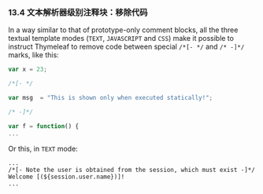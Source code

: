 ### 13.4 文本解析器级别注释块：移除代码

In a way similar to that of prototype-only comment blocks, all the three textual template modes (`TEXT`, `JAVASCRIPT` and `CSS`) make it possible to instruct Thymeleaf to remove code between special `/*[- */` and `/* -]*/` marks, like this:
```javascript
var x = 23;

/*[- */

var msg  = "This is shown only when executed statically!";

/* -]*/

var f = function() {
...
```
Or this, in `TEXT` mode:
```
...
/*[- Note the user is obtained from the session, which must exist -]*/
Welcome [(${session.user.name})]!
...
```
